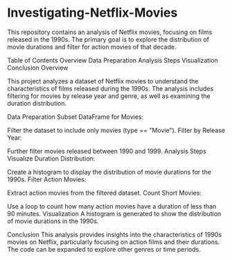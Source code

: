 # Investigating-Netflix-Movies

This repository contains an analysis of Netflix movies, focusing on films released in the 1990s. The primary goal is to explore the distribution of movie durations and filter for action movies of that decade.

Table of Contents
Overview
Data Preparation
Analysis Steps
Visualization
Conclusion
Overview

This project analyzes a dataset of Netflix movies to understand the characteristics of films released during the 1990s. The analysis includes filtering for movies by release year and genre, as well as examining the duration distribution.

Data Preparation
Subset DataFrame for Movies:

Filter the dataset to include only movies (type == "Movie").
Filter by Release Year:

Further filter movies released between 1990 and 1999.
Analysis Steps
Visualize Duration Distribution:

Create a histogram to display the distribution of movie durations for the 1990s.
Filter Action Movies:

Extract action movies from the filtered dataset.
Count Short Movies:

Use a loop to count how many action movies have a duration of less than 90 minutes.
Visualization
A histogram is generated to show the distribution of movie durations in the 1990s.

Conclusion
This analysis provides insights into the characteristics of 1990s movies on Netflix, particularly focusing on action films and their durations. The code can be expanded to explore other genres or time periods.
